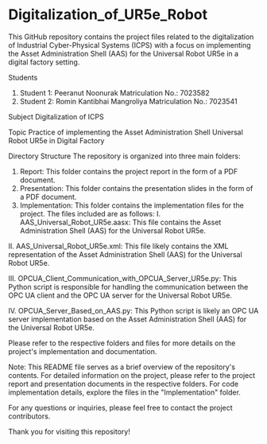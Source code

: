 # Digitalization_of_UR5e_Robot
This GitHub repository contains the project files related to the digitalization of Industrial Cyber-Physical Systems (ICPS) with a focus on implementing the Asset Administration Shell (AAS) for the Universal Robot UR5e in a digital factory setting.

Students
1. Student 1: Peeranut Noonurak
Matriculation No.: 7023582
2. Student 2: Romin Kantibhai Mangroliya
Matriculation No.: 7023541

Subject
Digitalization of ICPS

Topic
Practice of implementing the Asset Administration Shell Universal Robot UR5e in Digital Factory

Directory Structure
The repository is organized into three main folders:

1. Report:
This folder contains the project report in the form of a PDF document.
2. Presentation:
This folder contains the presentation slides in the form of a PDF document.
3. Implementation:
This folder contains the implementation files for the project. The files included are as follows:
I. AAS_Universal_Robot_UR5e.aasx: This file contains the Asset Administration Shell (AAS) for the Universal Robot UR5e.

II. AAS_Universal_Robot_UR5e.xml: This file likely contains the XML representation of the Asset Administration Shell (AAS) for the Universal Robot UR5e.

III. OPCUA_Client_Communication_with_OPCUA_Server_UR5e.py: This Python script is responsible for handling the communication between the OPC UA client and the OPC UA server for the Universal Robot UR5e.

IV. OPCUA_Server_Based_on_AAS.py: This Python script is likely an OPC UA server implementation based on the Asset Administration Shell (AAS) for the Universal Robot UR5e.

Please refer to the respective folders and files for more details on the project's implementation and documentation.

Note: This README file serves as a brief overview of the repository's contents. For detailed information on the project, please refer to the project report and presentation documents in the respective folders. For code implementation details, explore the files in the "Implementation" folder.

For any questions or inquiries, please feel free to contact the project contributors.

Thank you for visiting this repository!

